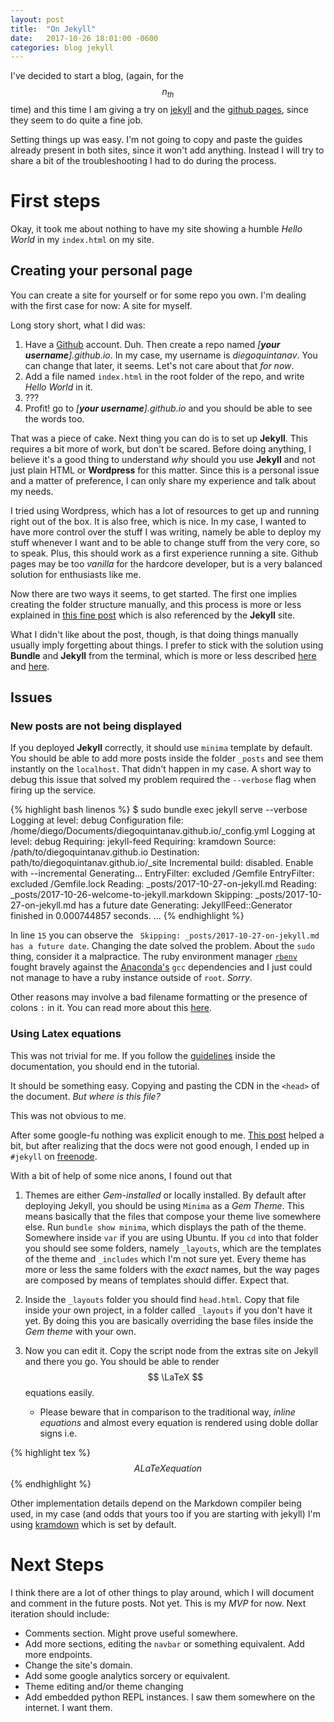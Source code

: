 ```yaml
---
layout: post
title:  "On Jekyll"
date:   2017-10-26 18:01:00 -0600
categories: blog jekyll
---
```

I've decided to start a blog, (again, for the $$ n_{th} $$ time) and this time I am giving a try on [jekyll](https://jekyllrb.com/) and the [github pages](https://pages.github.com), since they seem to do quite a fine job.

Setting things up was easy. I'm not going to copy and paste the guides already present in both sites, since it won't add anything. Instead I will try to share a bit of the troubleshooting I had to do during the process.

# First steps

Okay, it took me about nothing to have my site showing a humble *Hello World* in my ```index.html``` on my site.

## Creating your personal page

You can create a site for yourself or for some repo you own. I'm dealing with the first case for now: A site for myself.

Long story short, what I did was:


1.  Have a [Github](https://github.com) account. Duh. Then create a repo named *[**your username**].github.io*. In my case, my username is *diegoquintanav*. You can change that later, it seems. Let's not care about that *for now*.
2.  Add a file named ```index.html``` in the root folder of the repo, and write *Hello World* in it.
3.  ???
4.  Profit! go to *[**your username**].github.io* and you should be able to see the words too.

That was a piece of cake. Next thing you can do is to set up **Jekyll**. This requires a bit more of work, but don't be scared. 
Before doing anything, I believe it's a good thing to understand *why* should you use **Jekyll** and not just plain HTML or **Wordpress** for this matter. Since this is a personal issue and a matter of preference, I can only share my experience and talk about my needs.

I tried using Wordpress, which has a lot of resources to get up and running right out of the box. It is also free, which is nice. In my case, I wanted to have more control over the stuff I was writing, namely be able to deploy my stuff whenever I want and to be able to change stuff from the very core, so to speak. Plus, this should work as a first experience running a site. Github pages may be too *vanilla* for the hardcore developer, but is a very balanced solution for enthusiasts like me.

Now there are two ways it seems, to get started. The first one implies creating the folder structure manually, and this process is more or less explained in [this fine post](http://jmcglone.com/guides/github-pages/) which is also referenced by the **Jekyll** site. 

What I didn't like about the post, though, is that doing things manually usually imply forgetting about things. I prefer to stick with the solution using **Bundle** and **Jekyll** from the terminal, which is more or less described [here](https://jekyllrb.com/docs/installation/) and [here](https://jekyllrb.com/docs/quickstart/). 

## Issues

### New posts are not being displayed
 If you deployed **Jekyll** correctly, it should use ```minima``` template by default. You should be able to add more posts inside the folder ```_posts``` and see them instantly on the ```localhost```. That didn't happen in my case. A short way to debug this issue that solved my problem required the ```--verbose``` flag when firing up the service.

{% highlight bash linenos %}
$ sudo bundle exec jekyll serve --verbose 
  Logging at level: debug
Configuration file: /home/diego/Documents/diegoquintanav.github.io/_config.yml
  Logging at level: debug
         Requiring: jekyll-feed
         Requiring: kramdown
            Source: /path/to/diegoquintanav.github.io
       Destination: path/to/diegoquintanav.github.io/_site
 Incremental build: disabled. Enable with --incremental
      Generating... 
       EntryFilter: excluded /Gemfile
       EntryFilter: excluded /Gemfile.lock
           Reading: _posts/2017-10-27-on-jekyll.md
           Reading: _posts/2017-10-26-welcome-to-jekyll.markdown
          Skipping: _posts/2017-10-27-on-jekyll.md has a future date
        Generating: JekyllFeed::Generator finished in 0.000744857 seconds.
...
{% endhighlight %}

In line ```15``` you can observe the ``` Skipping: _posts/2017-10-27-on-jekyll.md has a future date```. Changing the date solved the problem. About the ```sudo``` thing, consider it a malpractice. The ruby environment manager [```rbenv```](https://github.com/rbenv/rbenv) fought bravely against the [Anaconda's](https://anaconda.org/) ```gcc``` dependencies and I just could not manage to have a ruby instance outside of ```root```. *Sorry*. 

Other reasons may involve a bad filename formatting or the presence of colons ```:``` in it. You can read more about this [here](https://stackoverflow.com/questions/30625044/jekyll-post-not-generated).

### Using Latex equations

This was not trivial for me. If you follow the [guidelines](https://jekyllrb.com/docs/extras/) inside the documentation, you should end in the tutorial. 

It should be something easy. Copying and pasting the CDN in the ```<head>``` of the document. *But where is this file?*

This was not obvious to me.

After some google-fu nothing was explicit enough to me. [This post](https://github.com/mmistakes/minimal-mistakes/issues/735) helped a bit, but after realizing that the docs were not good enough, I ended up in ```#jekyll``` on [freenode](https://freenode.net/). 

With a bit of help of some nice anons, I found out that

1.  Themes are either *Gem-installed* or locally installed. By default after deploying Jekyll, you should be using ```Minima``` as a *Gem Theme*. This means basically that the files that compose your theme live somewhere else. Run ```bundle show minima```, which  displays the path of the theme. Somewhere inside ```var``` if you are using Ubuntu. If you ```cd``` into that folder you should see some folders, namely ```_layouts```, which are the templates of the theme and ```_includes``` which I'm not sure yet. Every theme has more or less the same folders with the *exact* names, but the way pages are composed by means of templates should differ. Expect that.

1.  Inside the ```_layouts``` folder you should find ```head.html```. Copy that file inside your own project, in a folder called ```_layouts``` if you don't have it yet. By doing this you are basically overriding the base files inside the *Gem theme* with your own. 

1.  Now you can edit it. Copy the script node from the extras site on Jekyll and there you go. You should be able to render $$ \LaTeX $$ equations easily.
    *  Please beware that in comparison to the traditional way, *inline equations* and almost every equation is rendered using doble dollar signs i.e. 

{% highlight tex %} $$ A LaTeX equation $$ {% endhighlight %}

Other implementation details depend on the Markdown compiler being used, in my case (and odds that yours too if you are starting with jekyll) I'm using [kramdown](https://kramdown.gettalong.org/syntax.html#math-blocks) which is set by default. 

# Next Steps

I think there are a lot of other things to play around, which I will document and comment in the future posts. Not yet. This is my *MVP* for now. Next iteration should include:

*  Comments section. Might prove useful somewhere.
*  Add more sections, editing the ```navbar``` or something equivalent. Add more endpoints.
*  Change the site's domain.
*  Add some google analytics sorcery or equivalent.
*  Theme editing and/or theme changing
*  Add embedded python REPL instances. I saw them somewhere on the internet. I want them.




